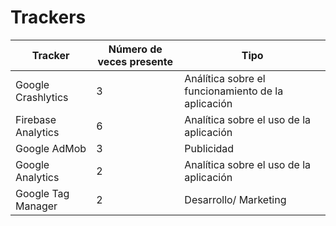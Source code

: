 # Trackers
| Tracker            | Número de veces presente | Tipo                                               |
|--------------------|--------------------------|----------------------------------------------------|
| Google Crashlytics |             3            | Análítica sobre el funcionamiento de la aplicación |
| Firebase Analytics |             6            | Analítica sobre el uso de la aplicación            |
| Google AdMob       |             3            | Publicidad                                         |
| Google Analytics   |             2            | Analítica sobre el uso de la aplicación            |
| Google Tag Manager |             2            | Desarrollo/ Marketing                              |